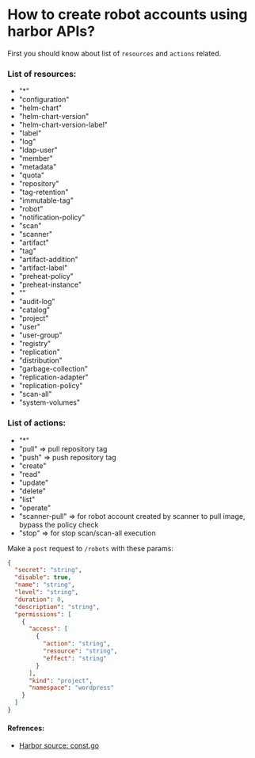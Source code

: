 <!-- Space: RD -->
<!-- Title: How to create robot accounts using harbor APIs? -->
# How to create robot accounts using harbor APIs?
First you should know about list of `resources` and `actions` related.
### List of resources:
- "*"
- "configuration"
- "helm-chart"
- "helm-chart-version"
- "helm-chart-version-label"
- "label"
- "log"
- "ldap-user"
- "member"
- "metadata"
- "quota"
- "repository"
- "tag-retention"
- "immutable-tag"
- "robot"
- "notification-policy"
- "scan"
- "scanner"
- "artifact"
- "tag"
- "artifact-addition"
- "artifact-label"
- "preheat-policy"
- "preheat-instance"
- ""
- "audit-log"
- "catalog"
- "project"
- "user"
- "user-group"
- "registry"
- "replication"
- "distribution"
- "garbage-collection"
- "replication-adapter"
- "replication-policy"
- "scan-all"
- "system-volumes"

### List of actions:
- "*"
- "pull" => pull repository tag
- "push" => push repository tag
- "create"
- "read"
- "update"
- "delete"
- "list"
- "operate"
- "scanner-pull" => for robot account created by scanner to pull image, bypass the policy check
- "stop" => for stop scan/scan-all execution

Make a `post` request to `/robots` with these params:
```json
{
  "secret": "string",
  "disable": true,
  "name": "string",
  "level": "string",
  "duration": 0,
  "description": "string",
  "permissions": [
    {
      "access": [
        {
          "action": "string",
          "resource": "string",
          "effect": "string"
        }
      ],
      "kind": "project",
      "namespace": "wordpress"
    }
  ]
}
```

#### Refrences:
- [Harbor source: const.go](https://github.com/goharbor/harbor/blob/5cd5bcaee44e9f57c96ac8327009bcffb95ac7a5/src/common/rbac/const.go)

